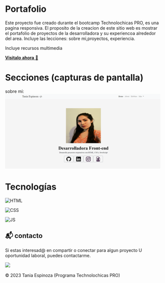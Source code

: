 # Portafolio

Este proyecto fue creado durante el bootcamp Technolochicas PRO, es una pagina responsiva. 
El proposito de la creacion de este sitio web es mostrar el portafolio de proyectos de la desarrolladora y su experiencoa alrededor del area.
Incluye las lecciones: sobre mi,proyectos, experiencia.

Incluye recursos multimedia

<a href="" target="_blank"> **Visitalo ahora** 🚀</a>

# Secciones (capturas de pantalla)
sobre mi:
![Alt text](img/portafolio-foto.png)

# Tecnologías 

![HTML](https://img.shields.io/badge/html5%20-%23E34F26.svg?&style=for-the-badge&logo=html5&logoColor=white)

![CSS](https://img.shields.io/badge/css3%20-%231572B6.svg?&style=for-the-badge&logo=css3&logoColor=white)

![JS](https://img.shields.io/badge/javascript%20-%23323330.svg?&style=for-the-badge&logo=javascript&logoColor=%23F7DF1E)

## 📬 contacto

Si estas interesad@ en compartir o conectar para algun proyecto U oportunidad laboral, puedes contactarme.

<a href="https://www.linkedin.com/in/estephania-espinoza-172470228/"> <img src="https://www.felberpr.com/wp-content/uploads/linkedin-logo.png" width="30"></img> </a>
 
 © 2023 Tania Espinoza (Programa Technolochicas PRO)
